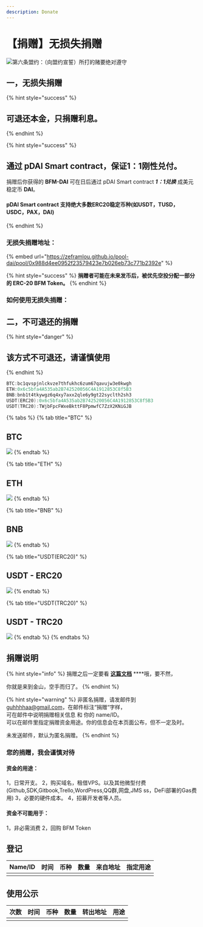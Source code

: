```yaml
---
description: Donate
---
```


# 【捐赠】无损失捐赠

![&#x7B2C;&#x516D;&#x6761;&#x76DF;&#x7EA6;&#xFF1A;&#xFF08;&#x5411;&#x76DF;&#x7EA6;&#x5BA3;&#x8A93;&#xFF09;&#x6240;&#x6253;&#x7684;&#x8D4C;&#x8981;&#x7EDD;&#x5BF9;&#x9075;&#x5B88;](.gitbook/assets/ping-mu-kuai-zhao-20200325-xia-wu-12.40.14.png)

## 一，无损失捐赠

{% hint style="success" %}
## 可退还本金，只捐赠利息。
{% endhint %}

{% hint style="success" %}
## 通过 pDAI Smart contract，保证1：1刚性兑付。

捐赠后你获得的 **BFM-DAI** 可在日后通过 pDAI Smart contract _**1：1兑换**_ 成美元稳定币 **DAI**。

#### pDAI Smart contract 支持绝大多数ERC20稳定币种\(如USDT，TUSD，USDC，PAX，DAI\)
{% endhint %}

### 无损失捐赠地址：

{% embed url="https://zeframlou.github.io/pool-dai/pool/0x988d4ee0952f23579423e7b026eb73c771b2392e" %}

{% hint style="success" %}
**捐赠者可能在未来发币后，被优先空投分配一部分的 ERC-20 BFM Token。**
{% endhint %}

### 如何使用无损失捐赠：



## 二，不可退还的捐赠

{% hint style="danger" %}
## 该方式不可退还，请谨慎使用
{% endhint %}

```cpp
BTC:bc1qvspjnlckvze7thfukhc6zum67qavujw3e0kwgh
ETH:0x6c5bfa4A535ab2B742520056C4A1912853C8f5B3
BNB:bnb1t4tkywgz6q4xy7axx2qle6y9gt22syclth2sh3
USDT(ERC20):0x6c5bfa4A535ab2B742520056C4A1912853C8f5B3
USDT(TRC20):TWjbFpcFWxeBkttF8PpmwfC7ZzX2KNiGJB
```

{% tabs %}
{% tab title="BTC" %}
## BTC

![](.gitbook/assets/screenshot_2020-03-25-11-16-30-068_com.wallet.cry.png)
{% endtab %}

{% tab title="ETH" %}
## ETH

![](.gitbook/assets/screenshot_2020-03-25-11-16-44-118_com.wallet.cry.png)
{% endtab %}

{% tab title="BNB" %}
## BNB

![](.gitbook/assets/screenshot_2020-03-25-11-16-51-521_com.wallet.cry.png)
{% endtab %}

{% tab title="USDT\(ERC20\)" %}
## USDT - ERC20

![](.gitbook/assets/screenshot_2020-03-25-11-17-06-241_com.wallet.cry.png)
{% endtab %}

{% tab title="USDT\(TRC20\)" %}
## USDT - TRC20

![](.gitbook/assets/screenshot_2020-03-25-11-16-59-554_com.wallet.cry.png)
{% endtab %}
{% endtabs %}

## 捐赠说明

{% hint style="info" %}
捐赠之后一定要看 [**这篇文档**](https://guhhhhaa.gitbook.io/bfm/ruan-jian-bfm-on-python) ****哦，要不然，  
  
你就是来到金山，空手而归了。
{% endhint %}

{% hint style="warning" %}
非匿名捐赠，请发邮件到 guhhhhaa@gmail.com，在邮件标注“捐赠“字样，  
可在邮件中说明捐赠相关信息 和 你的 name/ID。  
可以在邮件里指定捐赠资金用途。你的信息会在本页面公布，但不一定及时。

未发送邮件，默认为匿名捐赠。
{% endhint %}

### 您的捐赠，我会谨慎对待

#### 资金的用途： 

1，日常开支。 2，购买域名，租借VPS。以及其他微型付费\(Github,SDK,Gitbook,Trello,WordPress,QQ群,网盘,JMS ss，DeFi部署的Gas费用\) 3，必要的硬件成本。 4，招募开发者等人员。 

#### 资金不可能用于：

1，非必需消费 2，回购 BFM Token 

## 登记

| Name/ID | 时间 | 币种 | 数量 | 来自地址 | 指定用途 |
| :--- | :--- | :--- | :--- | :--- | :--- |
|  |  |  |  |  |  |

## 使用公示

| 次数 | 时间 | 币种 | 数量 | 转出地址 | 用途 |
| :--- | :--- | :--- | :--- | :--- | :--- |
|  |  |  |  |  |  |

